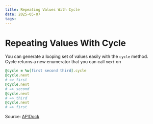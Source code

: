 ```yaml
---
title: Repeating Values With Cycle
date: 2025-05-07
tags:
---
```


# Repeating Values With Cycle

You can generate a looping set of values easily with the `cycle` method. Cycle returns a new enumerator that you can call `next` on

```ruby
@cycle = %w[first second third].cycle
@cycle.next
# => first
@cycle.next
# => second
@cycle.next
# => third
@cycle.next
# => first
```

Source: [APIDock](https://apidock.com/ruby/v2_5_5/Enumerable/cycle)
